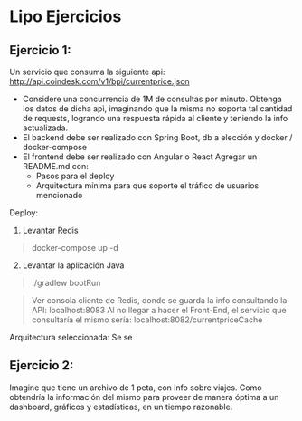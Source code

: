 # Lipo Ejercicios

## Ejercicio 1:

Un servicio que consuma la siguiente api: http://api.coindesk.com/v1/bpi/currentprice.json
* Considere una concurrencia de 1M de consultas por minuto. Obtenga los datos de dicha apì, imaginando que la misma no soporta tal cantidad de requests, logrando una respuesta rápida al cliente y teniendo la info actualizada. 
* El backend debe ser realizado con Spring Boot, db a elección y docker / docker-compose
* El frontend debe ser realizado con Angular o React
Agregar un README.md con:
  - Pasos para el deploy 
  - Arquitectura mínima para que soporte el tráfico de usuarios mencionado

Deploy:
1. Levantar Redis
> docker-compose up -d

2. Levantar la aplicación Java
> ./gradlew bootRun

> Ver consola cliente de Redis, donde se guarda la info consultando la API: localhost:8083
> Al no llegar a hacer el Front-End, el servicio que consultaría el mismo sería: localhost:8082/currentpriceCache

Arquitectura seleccionada:
Se se

## Ejercicio 2:

Imagine que tiene un archivo de 1 peta, con info sobre viajes. Como obtendría la información del mismo para proveer de manera óptima a un dashboard, gráficos y estadísticas, en un tiempo razonable. 
